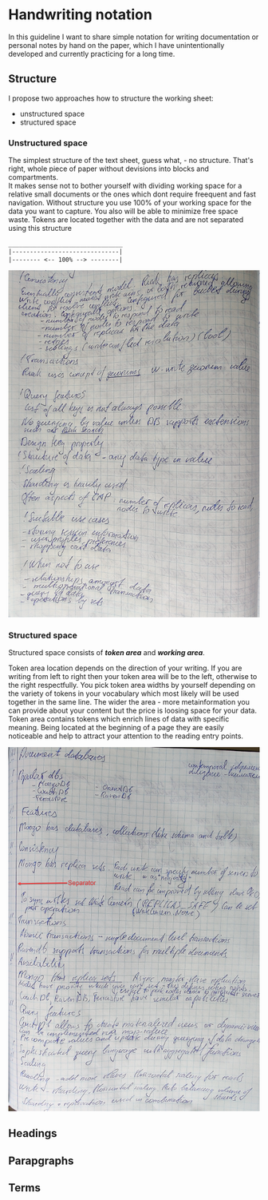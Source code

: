 # Handwriting notation

In this guideline I want to share simple notation for writing documentation or personal notes by hand on the paper, which I have unintentionally developed and currently practicing for a long time.

## Structure
I propose two approaches how to structure the working sheet:
* unstructured space
* structured space

### Unstructured space
The simplest structure of the text sheet, guess what, - no structure. That's right, whole piece of paper without devisions into blocks and compartments.\
It makes sense not to bother yourself with dividing working space for a relative small documents or the ones which dont require freequent and fast navigation. Without structure you use 100% of your working space for the data you want to capture. You also will be able to minimize free space waste. Tokens are located together with the data and are not separated using this structure


```
________________________________
|------------------------------|
|-------- <-- 100% --> --------|
```

![unstructured-space](https://github.com/takinosaji/handwriting-notation/blob/1cf2f9f642d28dc8292160acb75398d69ca31782/unstructured-space.png)

### Structured space
Structured space consists of **_token area_** and **_working area_**.


Token area location depends on the direction of your writing. If you are writing from left to right then your token area will be to the left, otherwise to the right respectfully. You pick token area widths by yourself depending on the variety of tokens in your vocabulary which most likely will be used together in the same line. The wider the area - more metainformation you can provide about your content but the price is loosing space for your data. Token area contains tokens which enrich lines of data with specific meaning. Being located at the beginning of a page they are easily noticeable and help to attract your attention to the reading entry points.


![structured-space](https://github.com/takinosaji/handwriting-notation/blob/1cf2f9f642d28dc8292160acb75398d69ca31782/structured-space.png)

## Headings


## Parapgraphs


## Terms
